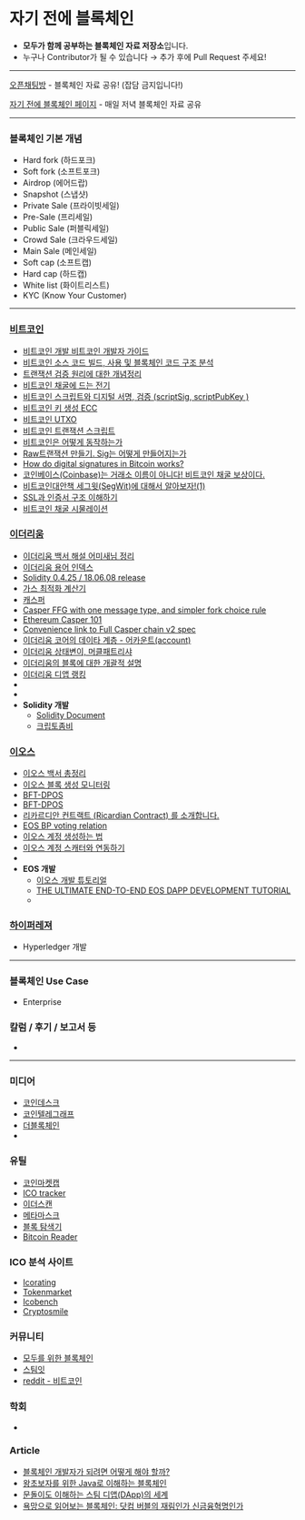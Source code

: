 # 자기 전에 블록체인
- **모두가 함께 공부하는 블록체인 자료 저장소**입니다.
- 누구나 Contributor가 될 수 있습니다 → 추가 후에 Pull Request 주세요!

------

[오픈채팅방](https://open.kakao.com/o/gsSD41jb) -  블록체인 자료 공유! (잡담 금지입니다!) <br>

[자기 전에 블록체인 페이지](https://www.facebook.com/자기-전에-블록체인-1836603959779151) - 매일 저녁 블록체인 자료 공유

-------------

### 블록체인 기본 개념

- Hard fork (하드포크)
- Soft fork (소프트포크)
- Airdrop (에어드랍)
- Snapshot (스냅샷)
- Private Sale (프라이빗세일)
- Pre-Sale (프리세일)
- Public Sale (퍼블릭세일)
- Crowd Sale (크라우드세일)
- Main Sale (메인세일)
- Soft cap (소프트캡)
- Hard cap (하드캡)
- White list (화이트리스트)
- KYC (Know Your Customer)



------------

### [비트코인](https://bitcoin.org/ko/)

- [비트코인 개발 비트코인 개발자 가이드](https://wikidocs.net/book/1699)
- [비트코인 소스 코드 빌드, 사용 및 블록체인 코드 구조 분석](http://daddynkidsmakers.blogspot.com/2018/02/blog-post_22.html)
- [트랜잭션 검증 원리에 대한 개념정리](https://steemit.com/kr/@yahweh87/15-3-n)
- [비트코인 채굴에 드는 전기](https://digiconomist.net/bitcoin-energy-consumption)
- [비트코인 스크립트와 디지털 서명, 검증 (scriptSig, scriptPubKey )](https://steemkr.com/kr/@niipoong/scriptsig-scriptpubkey)
- [비트코인 키 생성 ECC](https://steemkr.com/kr/@icoreport/key-2-ecc)
- [비트코인 UTXO](http://joojis.tistory.com/entry/%EB%B9%84%ED%8A%B8%EC%BD%94%EC%9D%B8-%EC%A3%BC%EC%86%8C%EC%97%90-%EB%8C%80%ED%95%9C-%EC%9D%B4%ED%95%B4-1-UTXO-%EB%AA%A8%EB%8D%B8?category=776808)
- [비트코인 트랜잭션 스크립트](https://wikidocs.net/14507)
- [비트코인은 어떻게 동작하는가](https://withkairos.wordpress.com/2015/06/14/mastering-bitcoin-2-%EB%B9%84%ED%8A%B8%EC%BD%94%EC%9D%B8%EC%9D%80-%EC%96%B4%EB%96%BB%EA%B2%8C-%EB%8F%99%EC%9E%91%ED%95%98%EB%8A%94%EA%B0%80-how-bitcoin-works/)
- [Raw트랜잭션 만들기. Sig는 어떻게 만들어지는가](http://hamait.tistory.com/958)
- [How do digital signatures in Bitcoin works?](https://www.cryptocompare.com/wallets/guides/how-do-digital-signatures-in-bitcoin-work/)
- [코인베이스(Coinbase)는 거래소 이름이 아니다! 비트코인 채굴 보상이다.](https://medium.com/@c1h/%EC%BD%94%EC%9D%B8%EB%B2%A0%EC%9D%B4%EC%8A%A4-coinbase-%EB%8A%94-%EA%B1%B0%EB%9E%98%EC%86%8C-%EC%9D%B4%EB%A6%84%EC%9D%B4-%EC%95%84%EB%8B%88%EB%8B%A4-f8effc1c1d3f)
- [비트코인대안책 세그윗(SegWit)에 대해서 알아보자!(1)](https://steemit.com/kr/@pickstyle/segwit-1)
- [SSL과 인증서 구조 이해하기](https://blog.naver.com/alice_k106/221468341565)
- [비트코인 채굴 시물레이션](http://yogh.io/#mine:last)



### [이더리움](https://www.ethereum.org/)

- [이더리움 백서 해설 어미새님 정리](https://steemit.com/kr/@yahweh87/43-12)
- [이더리움 용어 인덱스](https://medium.com/@skkonebc/%EC%9D%B4%EB%8D%94%EB%A6%AC%EC%9B%80-%EC%9A%A9%EC%96%B4-%EC%9D%B8%EB%8D%B1%EC%8A%A4-a6c41efdc2c2?fbclid=IwAR1BYaAY5fT3IIK3A6tvECgxe6MpqxVeXwI8tn73_faTACiQba6I50m7qTY)
- [Solidity 0.4.25 / 18.06.08 release](https://media.readthedocs.org/pdf/solidity/develop/solidity.pdf)
- [가스 최적화 계산기](https://ethgasstation.info/)
- [캐스퍼](https://github.com/ethereum/research/blob/master/papers/casper-basics/casper_basics.pdf)
- [Casper FFG with one message type, and simpler fork choice rule](https://ethresear.ch/t/casper-ffg-with-one-message-type-and-simpler-fork-choice-rule/103)
- [Ethereum Casper 101](https://medium.com/@jonchoi/ethereum-casper-101-7a851a4f1eb0)
- [Convenience link to Full Casper chain v2 spec](https://ethresear.ch/t/convenience-link-to-full-casper-chain-v2-spec/2332)
- [이더리움 코어의 데이타 계층 - 어카운트(account)](http://ihpark92.tistory.com/44)
- [이더리움 상태변이, 머클패트리샤](http://hamait.tistory.com/959?category=276132)
- [이더리움의 블록에 대한 개괄적 설명](https://steemit.com/kr/@loum/5b5cyr)
- [이더리움 디앱 랭킹](https://www.stateofthedapps.com/rankings)
- 
- 
- **Solidity 개발**
  - [Solidity Document](http://solidity.readthedocs.io/en/v0.4.24/)
  - [크립토좀비](https://cryptozombies.io/)



### [이오스](https://eos.io/)

- [이오스 백서 총정리](https://steemkr.com/kr-pick/@nhj12311/leesunmoo-eos-8)
- [이오스 블록 생성 모니터링](http://eosnetworkmonitor.io/)
- [BFT-DPOS](https://medium.com/eosys/dpos-bft-%ED%8C%8C%EC%9D%B4%ED%94%84%EB%9D%BC%EC%9D%B8-%EB%B9%84%EC%9E%94%ED%8B%B4-%EC%9E%A5%EC%95%A0-%ED%97%88%EC%9A%A9-4882fa66268a)
- [BFT-DPOS](https://medium.com/eosio/dpos-bft-pipelined-byzantine-fault-tolerance-8a0634a270ba)
- [리카르디안 컨트랙트 (Ricardian Contract) 를 소개합니다.](https://medium.com/eosys/%EB%A6%AC%EC%B9%B4%EB%A5%B4%EB%94%94%EC%95%88-%EC%BB%A8%ED%8A%B8%EB%9E%99%ED%8A%B8-ricardian-contract-%EB%A5%BC-%EC%86%8C%EA%B0%9C%ED%95%A9%EB%8B%88%EB%8B%A4-9834ae65a982)
- [EOS BP voting relation](https://eosauthority.com/producers_relation)
- [이오스 계정 생성하는 법](https://cobak.co.kr/community/3/post/76868)
- [이오스 계정 스캐터와 연동하기](https://cobak.co.kr/community/3/post/76927)
- 
- **EOS 개발**
  - [이오스 개발 튜토리얼](https://github.com/eoseoul/docs/blob/master/ko/translations/TUTORIAL.md)
  - [THE ULTIMATE END-TO-END EOS DAPP DEVELOPMENT TUTORIAL](https://infinitexlabs.com/eos-development-tutorial-part-1/)
  - 





### [하이퍼레져](https://www.hyperledger.org/)

- Hyperledger 개발



-----------

### 블록체인 Use Case

- Enterprise



### 칼럼 / 후기 / 보고서 등

- 



------------

### 미디어

- [코인데스크](http://www.coindesk.com/)
- [코인텔레그래프](https://cointelegraph.com/)
- [더블록체인](http://theblockchain.kr/)
- 



### 유틸

- [코인마켓캡](https://coinmarketcap.com/)
- [ICO tracker](https://icotracker.net/)
- [이더스캔](https://etherscan.io/charts/)
- [메타마스크](https://metamask.io/)
- [블록 탐색기](https://www.blockchain.com/explorer)
- [Bitcoin Reader](http://yogh.io/#home:)



### ICO 분석 사이트

- [Icorating](https://icorating.com/ko/)
- [Tokenmarket](https://tokenmarket.net)
- [Icobench](http://icobench.com/)
- [Cryptosmile](http://www.cryptosmile.com/)



### 커뮤니티

- [모두를 위한 블록체인](https://github.com/yunho0130/awesome-blockchain-kor)
- [스팀잇](https://steemit.com/)
- [reddit - 비트코인](https://www.reddit.com/r/Bitcoin/)



### 학회

- 



### Article
- [블록체인 개발자가 되려면 어떻게 해야 할까?](https://medium.com/%EC%95%8C%EC%93%B8%EC%8B%A0%EB%B8%94/%EB%B8%94%EB%A1%9D%EC%B2%B4%EC%9D%B8-%EA%B0%9C%EB%B0%9C%EC%9E%90%EA%B0%80-%EB%90%98%EB%A0%A4%EB%A9%B4-%EC%96%B4%EB%96%BB%EA%B2%8C-%ED%95%B4%EC%95%BC-%ED%95%A0%EA%B9%8C-tomjeong-e5783c9dad8f)
- [왕초보자를 위한 Java로 이해하는 블록체인](https://brunch.co.kr/@springboot/103)
- [문돌이도 이해하는 스팀 디앱(DApp)의 세계](https://steemit.com/kr/@project7/dapp)
- [욕망으로 읽어보는 블록체인: 닷컴 버블의 재림인가 신금융혁명인가](https://github.com/yunho0130/awesome-blockchain-kor/blob/master/media/reading-blockchain-via-desire.md)







<!--stackedit_data:
eyJoaXN0b3J5IjpbLTE4MzkwOTI4MTddfQ==
-->